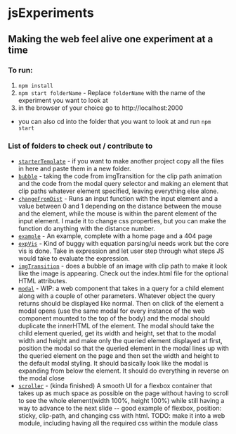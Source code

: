 # jsExperiments
## Making the web feel alive one experiment at a time
### To run: 
1. `npm install`
2. `npm start folderName` - Replace `folderName` with the name of the experiment you want to look at
3. in the browser of your choice go to http://localhost:2000
* you can also cd into the folder that you want to look at and run `npm start`
### List of folders to check out / contribute to
* [`starterTemplate`](https://zphyrj.github.io/starterTemplate.html) - if you want to make another project copy all the files in here and paste them in a new folder.
* [`bubble`](https://zphyrj.github.io/bubble.html) - taking the code from imgTransition for the clip path animation and the code from the modal query selector and making an element that clip paths whatever element specified, leaving everything else alone.
* [`changeFromDist`](https://zphyrj.github.io/changeFromDist.html) - Runs an input function with the input element and a value between 0 and 1 depending on the distance between the mouse and the element, while the mouse is within the parent element of the input element. I made it to change css properties, but you can make the function do anything with the distance number.
* [`example`](https://zphyrj.github.io/example.html) - An example, complete with a home page and a 404 page
* [`expVis`](https://zphyrj.github.io/expVis.html) - Kind of buggy with equation parsing/ui needs work but the core vis is done. Take in expression and let user step through what steps JS would take to evaluate the expression.
* [`imgTransition`](https://zphyrj.github.io/imgTransition.html) - does a bubble of an image with clip path to make it look like the image is appearing. Check out the index.html file for the optional HTML attributes.
* [`modal`](https://zphyrj.github.io/modal.html)  - WIP: a web component that takes in a query for a child element along with a couple of other parameters. Whatever object the query returns should be displayed like normal. Then on click of the element a modal opens (use the same modal for every instance of the web component mounted to the top of the body) and the modal should duplicate the innerHTML of the element. The modal should take the child element queried, get its width and height, set that to the modal width and height and make only the queried element displayed at first, position the modal so that the queried element in the modal lines up with the queried element on the page and then set the width and height to the default modal styling. It should basically look like the modal is expanding from below the element. It should do everything in reverse on the modal close
* [`scroller`](https://zphyrj.github.io/scroller.html) - (kinda finished) A smooth UI for a flexbox container that takes up as much space as possible on the page without having to scroll to see the whole element(width 100%, height 100%) while still having a way to advance to the next slide -- good example of flexbox, position: sticky, clip-path, and changing css with html. TODO: make it into a web module, including having all the required css within the module class
